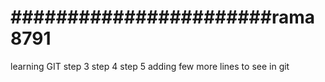 # #######################rama8791
learning GIT
step 3
step 4
step 5
adding few more lines to see in git
